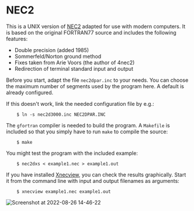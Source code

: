 # NEC2

This is a UNIX version of [NEC2] adapted for use with modern computers. It is based
on the original FORTRAN77 source and includes the following features:

* Double precision (added 1985)
* Sommerfeld/Norton ground method
* Fixes taken from Arie Voors (the author of 4nec2)
* Redirection of terminal standard input and output

Before you start, adapt the file `nec2dpar.inc` to your needs. You can choose
the maximum number of segments used by the program here. A default is already
configured.

If this doesn't work, link the needed configuration file by e.g.:

        $ ln -s nec2d3000.inc NEC2DPAR.INC

The `gfortran` compiler is needed to build the program. A `Makefile` is included so that you simply have to run `make` to compile the
source:

        $ make

You might test the program with the included example:

        $ nec2dxs < example1.nec > example1.out

If you have installed [Xnecview], you can check the results graphically. Start it from the command line with input and output filenames as arguments:

        $ xnecview example1.nec example1.out

![Screenshot at 2022-08-26 14-46-22](https://user-images.githubusercontent.com/1257505/186913613-ebee1fdc-7544-41b4-afb9-9790ed6967ac.png)

[NEC2]: https://nec2.org
[Xnecview]: https://www.pa3fwm.nl/software/xnecview
